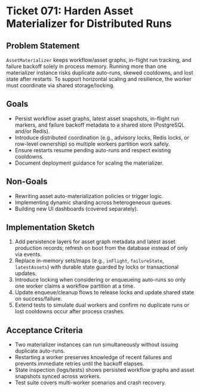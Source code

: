 # Ticket 071: Harden Asset Materializer for Distributed Runs

## Problem Statement
`AssetMaterializer` keeps workflow/asset graphs, in-flight run tracking, and failure backoff solely in process memory. Running more than one materializer instance risks duplicate auto-runs, skewed cooldowns, and lost state after restarts. To support horizontal scaling and resilience, the worker must coordinate via shared storage/locking.

## Goals
- Persist workflow asset graphs, latest asset snapshots, in-flight run markers, and failure backoff metadata to a shared store (PostgreSQL and/or Redis).
- Introduce distributed coordination (e.g., advisory locks, Redis locks, or row-level ownership) so multiple workers partition work safely.
- Ensure restarts resume pending auto-runs and respect existing cooldowns.
- Document deployment guidance for scaling the materializer.

## Non-Goals
- Rewriting asset auto-materialization policies or trigger logic.
- Implementing dynamic sharding across heterogeneous queues.
- Building new UI dashboards (covered separately).

## Implementation Sketch
1. Add persistence layers for asset graph metadata and latest asset production records; refresh on boot from the database instead of only via events.
2. Replace in-memory sets/maps (e.g., `inFlight`, `failureState`, `latestAssets`) with durable state guarded by locks or transactional updates.
3. Introduce locking when considering or enqueueing auto-runs so only one worker claims a workflow partition at a time.
4. Update enqueue/cleanup flows to release locks and update shared state on success/failure.
5. Extend tests to simulate dual workers and confirm no duplicate runs or lost cooldowns occur after process crashes.

## Acceptance Criteria
- Two materializer instances can run simultaneously without issuing duplicate auto-runs.
- Restarting a worker preserves knowledge of recent failures and prevents immediate retries until the backoff elapses.
- State inspection (logs/tests) shows persisted workflow graphs and asset snapshots synced across workers.
- Test suite covers multi-worker scenarios and crash recovery.

